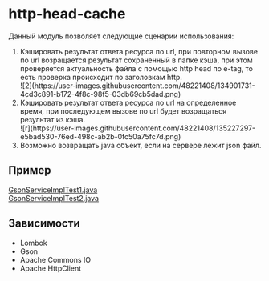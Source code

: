 # http-head-cache

Данный модуль позволяет следующие сценарии использования:
<ol>
	<li> Кэшировать результат ответа ресурса по url, при повторном вызове по url возращается результат сохраненный в папке кэша, при этом проверяется актуальность файла  с помощью http head по e-tag, то есть проверка происходит по заголовкам http.</li>
	![2](https://user-images.githubusercontent.com/48221408/134901731-4cd3c891-b172-4f8c-98f5-03db69cb5dad.png)
	<li> Кэшировать результат ответа ресурса по url на определенное время, при последующем вызове по url будет возращаться результат из кэша.</li>
	![r](https://user-images.githubusercontent.com/48221408/135227297-e5bad530-76ed-498c-ab2b-0fc50a75fc7d.png)
	<li> Возможно возвращать java объект, если на сервере лежит json файл.</li>
</ol>

## Пример 
<a href="https://github.com/gdevby/desktop-starter-launch-update-bootstrap/blob/master/http-head-cache/src/test/java/by/gdev/http/head/cache/GsonServiceImplTest1.java">GsonServiceImplTest1.java</a><br>
<a href="https://github.com/gdevby/desktop-starter-launch-update-bootstrap/blob/master/http-head-cache/src/test/java/by/gdev/http/head/cache/GsonServiceImplTest2.java">GsonServiceImplTest2.java</a>

## Зависимости
*	Lombok
*	Gson
*	Apache Commons IO
*	Apache HttpClient


